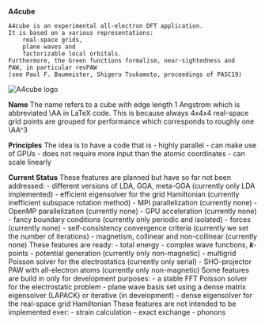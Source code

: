 **A4cube**

    A4cube is an experimental all-electron DFT application.
    It is based on a various representations:
        real-space grids,
        plane waves and
        factorizable local orbitals.
    Furthermore, the Green functions formalism, near-sightedness and
    PAW, in particular revPAW
    (see Paul F. Baumeister, Shigeru Tsukamoto, proceedings of PASC19)

![A4cube logo](https://gitlab.version.fz-juelich.de/pbaum/a43/blob/devel/doc/fig/a43_logo_bold.png)

**Name**
    The name refers to a cube with edge length 1 Angstrom
    which is abbreviated \AA in LaTeX code.
    This is because always 4x4x4 real-space grid points are grouped
    for performance which corresponds to roughly one \AA^3

**Principles**
    The idea is to have a code that is 
    - highly parallel
    - can make use of GPUs
    - does not require more input than the atomic coordinates
    - can scale linearly

**Current Status**
    These features are planned but have so far not been addressed:
    - different versions of LDA, GGA, meta-GGA (currently only LDA implemented)
    - efficient eigensolver for the grid Hamiltonian (currently inefficient subspace rotation method)
    - MPI parallelization (currently none)
    - OpenMP parallelization (currently none)
    - GPU acceleration (currently none)
    - fancy boundary conditions (currently only periodic and isolated)
    - forces (currently none)
    - self-consistency convergence criteria (currently we set the number of iterations)
    - magnetism, collinear and non-collinear (currently none)
    These features are ready:
    - total energy
    - complex wave functions, ***k***-points
    - potential generation (currently only non-magnetic)
    - multigrid Poisson solver for the electrostatics (currently only serial)
    - SHO-projector PAW with all-electron atoms (currently only non-magnetic)
    Some features are build in only for development purposes:
    - a stable FFT Poisson solver for the electrostatic problem
    - plane wave basis set using a dense matrix eigensolver (LAPACK) or iterative (in development)
    - dense eigensolver for the real-space grid Hamiltonian
    These features are not intended to be implemented ever:
    - strain calculation
    - exact exchange
    - phonons
